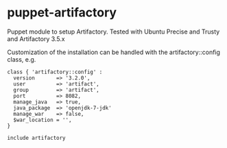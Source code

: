 puppet-artifactory
==================

Puppet module to setup Artifactory. Tested with Ubuntu Precise and Trusty and Artifactory 3.5.x

Customization of the installation can be handled with the artifactory::config class, e.g.

```
class { 'artifactory::config' :
  version       => '3.2.0',
  user          => 'artifact',
  group         => 'artifact',
  port          => 8082,
  manage_java   => true,
  java_package  => 'openjdk-7-jdk'
  manage_war    => false,
  $war_location = '',
}

include artifactory
```
